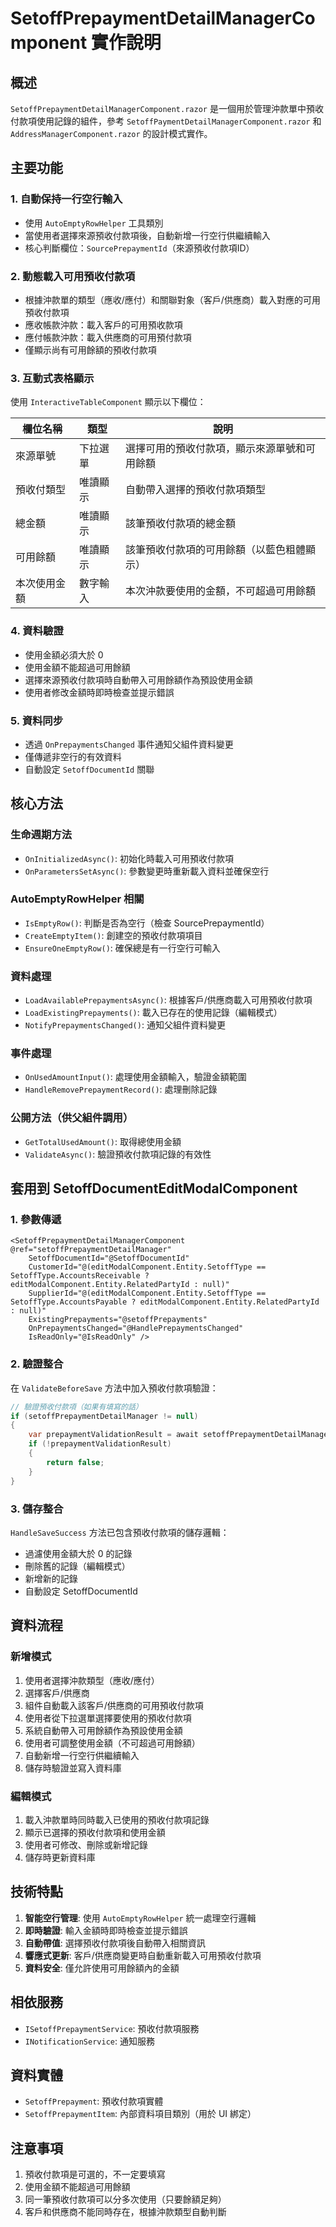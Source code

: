 # SetoffPrepaymentDetailManagerComponent 實作說明

## 概述
`SetoffPrepaymentDetailManagerComponent.razor` 是一個用於管理沖款單中預收付款項使用記錄的組件，參考 `SetoffPaymentDetailManagerComponent.razor` 和 `AddressManagerComponent.razor` 的設計模式實作。

## 主要功能

### 1. 自動保持一行空行輸入
- 使用 `AutoEmptyRowHelper` 工具類別
- 當使用者選擇來源預收付款項後，自動新增一行空行供繼續輸入
- 核心判斷欄位：`SourcePrepaymentId`（來源預收付款項ID）

### 2. 動態載入可用預收付款項
- 根據沖款單的類型（應收/應付）和關聯對象（客戶/供應商）載入對應的可用預收付款項
- 應收帳款沖款：載入客戶的可用預收款項
- 應付帳款沖款：載入供應商的可用預付款項
- 僅顯示尚有可用餘額的預收付款項

### 3. 互動式表格顯示
使用 `InteractiveTableComponent` 顯示以下欄位：

| 欄位名稱 | 類型 | 說明 |
|---------|------|------|
| 來源單號 | 下拉選單 | 選擇可用的預收付款項，顯示來源單號和可用餘額 |
| 預收付類型 | 唯讀顯示 | 自動帶入選擇的預收付款項類型 |
| 總金額 | 唯讀顯示 | 該筆預收付款項的總金額 |
| 可用餘額 | 唯讀顯示 | 該筆預收付款項的可用餘額（以藍色粗體顯示） |
| 本次使用金額 | 數字輸入 | 本次沖款要使用的金額，不可超過可用餘額 |

### 4. 資料驗證
- 使用金額必須大於 0
- 使用金額不能超過可用餘額
- 選擇來源預收付款項時自動帶入可用餘額作為預設使用金額
- 使用者修改金額時即時檢查並提示錯誤

### 5. 資料同步
- 透過 `OnPrepaymentsChanged` 事件通知父組件資料變更
- 僅傳遞非空行的有效資料
- 自動設定 `SetoffDocumentId` 關聯

## 核心方法

### 生命週期方法
- `OnInitializedAsync()`: 初始化時載入可用預收付款項
- `OnParametersSetAsync()`: 參數變更時重新載入資料並確保空行

### AutoEmptyRowHelper 相關
- `IsEmptyRow()`: 判斷是否為空行（檢查 SourcePrepaymentId）
- `CreateEmptyItem()`: 創建空的預收付款項項目
- `EnsureOneEmptyRow()`: 確保總是有一行空行可輸入

### 資料處理
- `LoadAvailablePrepaymentsAsync()`: 根據客戶/供應商載入可用預收付款項
- `LoadExistingPrepayments()`: 載入已存在的使用記錄（編輯模式）
- `NotifyPrepaymentsChanged()`: 通知父組件資料變更

### 事件處理
- `OnUsedAmountInput()`: 處理使用金額輸入，驗證金額範圍
- `HandleRemovePrepaymentRecord()`: 處理刪除記錄

### 公開方法（供父組件調用）
- `GetTotalUsedAmount()`: 取得總使用金額
- `ValidateAsync()`: 驗證預收付款項記錄的有效性

## 套用到 SetoffDocumentEditModalComponent

### 1. 參數傳遞
```razor
<SetoffPrepaymentDetailManagerComponent @ref="setoffPrepaymentDetailManager"
    SetoffDocumentId="@SetoffDocumentId"
    CustomerId="@(editModalComponent.Entity.SetoffType == SetoffType.AccountsReceivable ? editModalComponent.Entity.RelatedPartyId : null)"
    SupplierId="@(editModalComponent.Entity.SetoffType == SetoffType.AccountsPayable ? editModalComponent.Entity.RelatedPartyId : null)"
    ExistingPrepayments="@setoffPrepayments"
    OnPrepaymentsChanged="@HandlePrepaymentsChanged"
    IsReadOnly="@IsReadOnly" />
```

### 2. 驗證整合
在 `ValidateBeforeSave` 方法中加入預收付款項驗證：
```csharp
// 驗證預收付款項（如果有填寫的話）
if (setoffPrepaymentDetailManager != null)
{
    var prepaymentValidationResult = await setoffPrepaymentDetailManager.ValidateAsync();
    if (!prepaymentValidationResult)
    {
        return false;
    }
}
```

### 3. 儲存整合
`HandleSaveSuccess` 方法已包含預收付款項的儲存邏輯：
- 過濾使用金額大於 0 的記錄
- 刪除舊的記錄（編輯模式）
- 新增新的記錄
- 自動設定 SetoffDocumentId

## 資料流程

### 新增模式
1. 使用者選擇沖款類型（應收/應付）
2. 選擇客戶/供應商
3. 組件自動載入該客戶/供應商的可用預收付款項
4. 使用者從下拉選單選擇要使用的預收付款項
5. 系統自動帶入可用餘額作為預設使用金額
6. 使用者可調整使用金額（不可超過可用餘額）
7. 自動新增一行空行供繼續輸入
8. 儲存時驗證並寫入資料庫

### 編輯模式
1. 載入沖款單時同時載入已使用的預收付款項記錄
2. 顯示已選擇的預收付款項和使用金額
3. 使用者可修改、刪除或新增記錄
4. 儲存時更新資料庫

## 技術特點

1. **智能空行管理**: 使用 `AutoEmptyRowHelper` 統一處理空行邏輯
2. **即時驗證**: 輸入金額時即時檢查並提示錯誤
3. **自動帶值**: 選擇預收付款項後自動帶入相關資訊
4. **響應式更新**: 客戶/供應商變更時自動重新載入可用預收付款項
5. **資料安全**: 僅允許使用可用餘額內的金額

## 相依服務
- `ISetoffPrepaymentService`: 預收付款項服務
- `INotificationService`: 通知服務

## 資料實體
- `SetoffPrepayment`: 預收付款項實體
- `SetoffPrepaymentItem`: 內部資料項目類別（用於 UI 綁定）

## 注意事項
1. 預收付款項是可選的，不一定要填寫
2. 使用金額不能超過可用餘額
3. 同一筆預收付款項可以分多次使用（只要餘額足夠）
4. 客戶和供應商不能同時存在，根據沖款類型自動判斷
